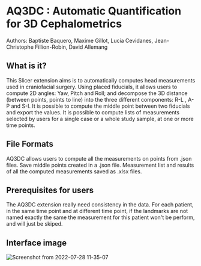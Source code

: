 # AQ3DC : Automatic Quantification for 3D Cephalometrics

Authors: Baptiste Baquero, Maxime Gillot, Lucia Cevidanes, Jean-Christophe Fillion-Robin, David Allemang
	
## What is it?

This Slicer extension aims is to automatically computes head measurements used in craniofacial surgery. Using placed fiducials, it allows users to compute 2D angles: Yaw, Pitch and Roll; and decompose the 3D distance (between points, points to line) into the three different components: R-L , A-P and S-I. It is possible to compute the middle point between two fiducials and export the values. It is possible to compute lists of measurements selected by users for a single case or a whole study sample, at one or more time points.
 
## File Formats

AQ3DC allows users to compute all the measurements on points from .json files. Save middle points created in a .json file. Measurement list and results of all the computed measurements saved as .xlsx files.

## Prerequisites for users

The AQ3DC extension really need consistency in the data. For each patient, in the same time point and at different time point, if the landmarks are not named exactly the same the measurement for this patient won't be perform, and will just be skiped.


## Interface image

![Screenshot from 2022-07-28 11-35-07](https://user-images.githubusercontent.com/83285614/181578776-c87d8b34-7bb7-4bf8-915c-99ba6db2ea4c.png)
